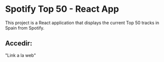 # Spotify Top 50 - React App

This project is a React application that displays the current Top 50 tracks in Spain from Spotify.

## Accedir:
"Link a la web"
